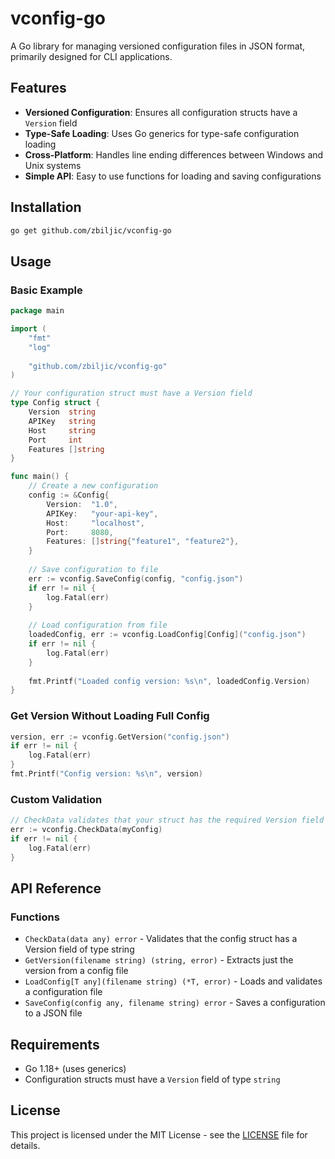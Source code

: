 # vconfig-go

A Go library for managing versioned configuration files in JSON format, primarily designed for CLI applications.

## Features

- **Versioned Configuration**: Ensures all configuration structs have a `Version` field
- **Type-Safe Loading**: Uses Go generics for type-safe configuration loading
- **Cross-Platform**: Handles line ending differences between Windows and Unix systems
- **Simple API**: Easy to use functions for loading and saving configurations

## Installation

```bash
go get github.com/zbiljic/vconfig-go
```

## Usage

### Basic Example

```go
package main

import (
    "fmt"
    "log"
    
    "github.com/zbiljic/vconfig-go"
)

// Your configuration struct must have a Version field
type Config struct {
    Version  string
    APIKey   string
    Host     string
    Port     int
    Features []string
}

func main() {
    // Create a new configuration
    config := &Config{
        Version:  "1.0",
        APIKey:   "your-api-key",
        Host:     "localhost",
        Port:     8080,
        Features: []string{"feature1", "feature2"},
    }
    
    // Save configuration to file
    err := vconfig.SaveConfig(config, "config.json")
    if err != nil {
        log.Fatal(err)
    }
    
    // Load configuration from file
    loadedConfig, err := vconfig.LoadConfig[Config]("config.json")
    if err != nil {
        log.Fatal(err)
    }
    
    fmt.Printf("Loaded config version: %s\n", loadedConfig.Version)
}
```

### Get Version Without Loading Full Config

```go
version, err := vconfig.GetVersion("config.json")
if err != nil {
    log.Fatal(err)
}
fmt.Printf("Config version: %s\n", version)
```

### Custom Validation

```go
// CheckData validates that your struct has the required Version field
err := vconfig.CheckData(myConfig)
if err != nil {
    log.Fatal(err)
}
```

## API Reference

### Functions

- `CheckData(data any) error` - Validates that the config struct has a Version field of type string
- `GetVersion(filename string) (string, error)` - Extracts just the version from a config file
- `LoadConfig[T any](filename string) (*T, error)` - Loads and validates a configuration file
- `SaveConfig(config any, filename string) error` - Saves a configuration to a JSON file

## Requirements

- Go 1.18+ (uses generics)
- Configuration structs must have a `Version` field of type `string`

## License

This project is licensed under the MIT License - see the [LICENSE](LICENSE) file for details.
